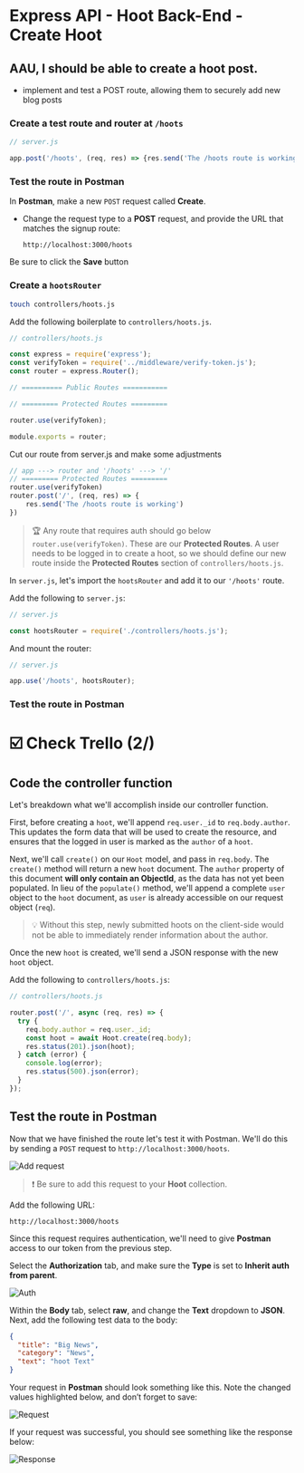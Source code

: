 # Express API - Hoot Back-End - Create Hoot

## AAU, I should be able to create a hoot post.

- implement and test a POST route, allowing them to securely add new blog posts

### Create a test route and router at `/hoots`

```jsx
// server.js

app.post('/hoots', (req, res) => {res.send('The /hoots route is working'});
```

### Test the route in Postman

In **Postman**, make a new `POST` request called **Create**.
 - Change the request type to a **POST** request, and provide the URL that matches the signup route:

     ```
     http://localhost:3000/hoots
     ```

Be sure to click the **Save** button

### Create a `hootsRouter`

```bash
touch controllers/hoots.js
```

Add the following boilerplate to `controllers/hoots.js`.

```jsx
// controllers/hoots.js

const express = require('express');
const verifyToken = require('../middleware/verify-token.js');
const router = express.Router();

// ========== Public Routes ===========

// ========= Protected Routes =========

router.use(verifyToken);

module.exports = router;
```

Cut our route from server.js and make some adjustments
```js
// app ---> router and '/hoots' ---> '/'
// ========= Protected Routes =========
router.use(verifyToken)
router.post('/', (req, res) => {
    res.send('The /hoots route is working')
})
```

> 🏆 Any route that requires auth should go below `router.use(verifyToken)`. These are our **Protected Routes**. A user needs to be logged in to create a hoot, so we should define our new route inside the **Protected Routes** section of `controllers/hoots.js`.

In `server.js`, let's import the `hootsRouter` and add it to our `'/hoots'` route.

Add the following to `server.js`:

```jsx
// server.js

const hootsRouter = require('./controllers/hoots.js');
```

And mount the router:

```jsx
// server.js

app.use('/hoots', hootsRouter);
```

### Test the route in Postman

# ☑️ Check Trello (2/)

## Code the controller function

Let's breakdown what we'll accomplish inside our controller function.

First, before creating a `hoot`, we'll append `req.user._id` to `req.body.author`. This updates the form data that will be used to create the resource, and ensures that the logged in user is marked as the `author` of a `hoot`.

Next, we'll call `create()` on our `Hoot` model, and pass in `req.body`. The `create()` method will return a new `hoot` document. The `author` property of this document **will only contain an ObjectId**, as the data has not yet been populated. In lieu of the `populate()` method, we'll append a complete `user` object to the `hoot` document, as `user` is already accessible on our request object (`req`).

> 💡 Without this step, newly submitted hoots on the client-side would not be able to immediately render information about the author.

Once the new `hoot` is created, we'll send a JSON response with the new `hoot` object.

Add the following to `controllers/hoots.js`:

```jsx
// controllers/hoots.js

router.post('/', async (req, res) => {
  try {
    req.body.author = req.user._id;
    const hoot = await Hoot.create(req.body);
    res.status(201).json(hoot);
  } catch (error) {
    console.log(error);
    res.status(500).json(error);
  }
});
```

## Test the route in Postman

Now that we have finished the route let's test it with Postman. We'll do this by sending a `POST` request to `http://localhost:3000/hoots`.



![Add request](./assets/add-request.png)

> ❗ Be sure to add this request to your **Hoot** collection.

Add the following URL:

```
http://localhost:3000/hoots
```

Since this request requires authentication, we'll need to give **Postman** access to our token from the previous step.

Select the **Authorization** tab, and make sure the **Type** is set to **Inherit auth from parent**.

![Auth](./assets/auth.png)

Within the **Body** tab, select **raw**, and change the **Text** dropdown to **JSON**. Next, add the following test data to the body:

```json
{
  "title": "Big News",
  "category": "News",
  "text": "hoot Text"
}
```

Your request in **Postman** should look something like this. Note the changed values highlighted below, and don’t forget to save:

![Request](./assets/request.png)

If your request was successful, you should see something like the response below:

![Response](./assets/response.png)
